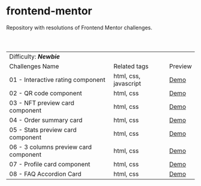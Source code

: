 # frontend-mentor

Repository with resolutions of Frontend Mentor challenges.

<table>
<header>
  <tr>
    <td colspan="4">Difficulty: <strong><em>Newbie</em></strong></td>
  </tr>
  <tr>
    <td>Challenges Name</td>
    <td>Related tags</td>
    <td>Preview</td>
  </tr>
</header>
<tr>
  <td>01 - Interactive rating component</td>
  <td>html, css, javascript</td>
  <td><a href="https://krossbr.github.io/frontend-mentor/01%20-%20Rating/index.html" target="_blank">Demo</a></td>
</tr>
<tr>
  <td>02 - QR code component</td>
  <td>html, css</td>
  <td><a href="https://krossbr.github.io/frontend-mentor/02%20-%20QR%20Code/index.html" target="_blank">Demo</a></td>
</tr>
<tr>
  <td>03 - NFT preview card component</td>
  <td>html, css</td>
  <td><a href="https://krossbr.github.io/frontend-mentor/03%20-%20NFT/index.html" target="_blank">Demo</a></td>
</tr>
<tr>
  <td>04 - Order summary card</td>
  <td>html, css</td>
  <td><a href="https://krossbr.github.io/frontend-mentor/04%20-%20Order%20Summary/index.html" target="_blank">Demo</a></td>
</tr>
<tr>
  <td>05 - Stats preview card component</td>
  <td>html, css</td>
  <td><a href="https://krossbr.github.io/frontend-mentor/05%20-%20Stats%20Preview/index.html" target="_blank">Demo</a></td>
</tr>
<tr>
  <td>06 - 3 columns preview card component</td>
  <td>html, css</td>
  <td><a href="https://krossbr.github.io/frontend-mentor/06%20-%203%20columns%20preview/index.html" target="_blank">Demo</a></td>
</tr>
<tr>
  <td>07 - Profile card component</td>
  <td>html, css</td>
  <td><a href="https://krossbr.github.io/frontend-mentor/07%20-%20Profile%20Card/index.html" target="_blank">Demo</a></td>
</tr>
<tr>
  <td>08 - FAQ Accordion Card</td>
  <td>html, css</td>
  <td><a href="https://krossbr.github.io/frontend-mentor/08%20-%20Faq%20accordion%20card/index.html" target="_blank">Demo</a></td>
</tr>
</table>
